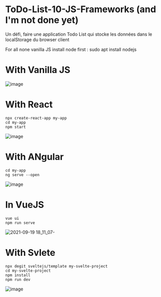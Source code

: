 # ToDo-List-10-JS-Frameworks (and I'm not done yet)
Un défi, faire une application Todo List qui stocke les données dans le localStorage du browser client

For all none vanilla JS install node first :  sudo apt install nodejs

# With Vanilla JS
![image](https://user-images.githubusercontent.com/65620947/133935687-fd6a2b34-ee5c-4399-8331-40ade49652ec.png)

# With React
```
npx create-react-app my-app
cd my-app
npm start
```
![image](https://user-images.githubusercontent.com/65620947/133935749-0db68f49-7bfa-403f-a656-2c386b8b4277.png)

# With ANgular
```
cd my-app
ng serve --open
```
![image](https://user-images.githubusercontent.com/65620947/133935992-9d7c3b36-6760-4749-aca9-5082377db254.png)

# In VueJS
```
vue ui
npm run serve
 ```
![2021-09-19 18_11_07-](https://user-images.githubusercontent.com/65620947/133934935-6779dfe7-7491-4a21-a2ca-942109ab561a.png)

# With Svlete
```
npx degit sveltejs/template my-svelte-project
cd my-svelte-project
npm install
npm run dev
```
![image](https://user-images.githubusercontent.com/65620947/133935617-d58f6e8d-ae67-40d2-9bf8-e72006c115b5.png)
